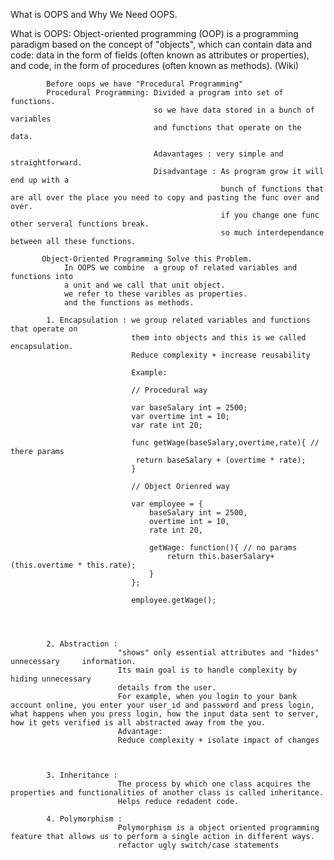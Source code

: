 What is OOPS and Why We Need OOPS.

What is OOPS:
            Object-oriented programming (OOP) is a programming paradigm based on the concept of "objects", which can contain data and code: data in the form of fields (often known as attributes or properties), and code, in the form of procedures (often known as methods). (Wiki)

            Before oops we have "Procedural Programming"  
            Procedural Programming: Divided a program into set of functions.
                                    so we have data stored in a bunch of variables
                                    and functions that operate on the data.

                                    Adavantages : very simple and straightforward.
                                    Disadvantage : As program grow it will end up with a
                                                   bunch of functions that are all over the place you need to copy and pasting the func over and over.
                                                   if you change one func other serveral functions break.
                                                   so much interdependance between all these functions.

           Object-Oriented Programming Solve this Problem.  
                In OOPS we combine  a group of related variables and functions into 
                a unit and we call that unit object.
                we refer to these varibles as properties.
                and the functions as methods.

            1. Encapsulation : we group related variables and functions that operate on
                               them into objects and this is we called encapsulation.
                               Reduce complexity + increase reusability

                               Example:

                               // Procedural way

                               var baseSalary int = 2500;
                               var overtime int = 10;
                               var rate int 20;

                               func getWage(baseSalary,overtime,rate){ // there params
                                return baseSalary + (overtime * rate);
                               }

                               // Object Orienred way

                               var employee = {
                                   baseSalary int = 2500,
                                   overtime int = 10,
                                   rate int 20,

                                   getWage: function(){ // no params
                                       return this.baserSalary+(this.overtime * this.rate);
                                   }
                               };

                               employee.getWage(); 

                            


            2. Abstraction :    
                            "shows" only essential attributes and "hides" unnecessary     information.
                            Its main goal is to handle complexity by hiding unnecessary 
                            details from the user. 
                            For example, when you login to your bank account online, you enter your user_id and password and press login, what happens when you press login, how the input data sent to server, how it gets verified is all abstracted away from the you.
                            Advantage:
                            Reduce complexity + isolate impact of changes

                        

            3. Inheritance : 
                            The process by which one class acquires the properties and functionalities of another class is called inheritance.
                            Helps reduce redadent code.

            4. Polymorphism : 
                            Polymorphism is a object oriented programming feature that allows us to perform a single action in different ways. 
                            refactor ugly switch/case statements


            





                                   
